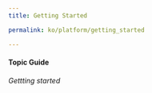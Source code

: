 ```yaml
---
title: Getting Started

permalink: ko/platform/getting_started

---
```

#### Topic Guide
###### Gettting started
